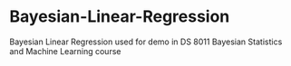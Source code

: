 # Bayesian-Linear-Regression
Bayesian Linear Regression used for demo in DS 8011 Bayesian Statistics and Machine Learning course
